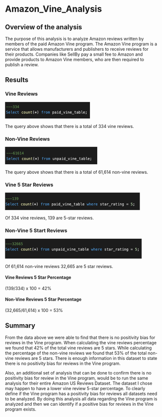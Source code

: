 # Amazon_Vine_Analysis

## Overview of the analysis
The purpose of this analysis is to analyze Amazon reviews written by members of the paid Amazon Vine program. The Amazon Vine program is a service that allows manufacturers and publishers to receive reviews for their products. Companies like SellBy pay a small fee to Amazon and provide products to Amazon Vine members, who are then required to publish a review.

## Results
### Vine Reviews
![paid_review](./images/paid_vine_count.png)

The query above shows that there is a total of 334 vine reviews.

### Non-Vine Reviews
![unpaid_review](./images/unpaid_vine_count.png)

The query above shows that there is a total of 61,614 non-vine reviews.

### Vine 5 Star Reviews
![paid_review_five_star](./images/five_star_rating_paid_vine_count.png)

Of 334 vine reviews, 139 are 5-star reviews.

### Non-Vine 5 Start Reviews
![unpaid_review_five_star](./images/five_star_rating_unpaid_vine_count.png)

Of 61,614 non-vine reviews 32,665 are 5 star reviews.

#### Vine Reviews 5 Star Percentage
(139/334) x 100 = 42%

#### Non-Vine Reviews 5 Star Percentage
(32,665/61,614) x 100 = 53%

## Summary
From the data above we were able to find that there is no positivity bias for reviews in the Vine program. When calculating the vine reviews percentage we found that 42% of the total vine reviews are 5 stars. While calculating the percentage of the non-vine reviews we found that 53% of the total non-vine reviews are 5 stars. There is enough information in this dataset to state there is no positivity bias for reviews in the Vine program.

Also, an additional set of analysis that can be done to confirm there is no positivity bias for review in the Vine program, would be to run the same analysis for their entire Amazon US Reviews Dataset. The dataset I chose may happen to have a lower vine review 5-star percentage. To clearly define if the Vine program has a positivity bias for reviews all datasets need to be analyzed. By doing this analysis all data regarding the Vine program is analyzed and then we can identify if a positive bias for reviews in the Vine program exists.
